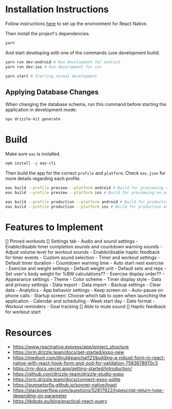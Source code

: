 # Installation Instructions

Follow instructions [here](https://reactnative.dev/docs/set-up-your-environment) to set up the environment for React Native.

Then install the project's dependencies.

```sh
yarn
```

And start developing with one of the commands (use development build)

```sh
yarn run dev:android # Run development for android
yarn run dev:ios # Run development for ios

yarn start # Starting normal development
```

## Applying Database Changes

When changing the database schema, run this command before starting the application in development mode:

```sh
npx drizzle-kit generate
```

# Build

Make sure `eas` is installed.

```sh
npm install -g eas-cli
```

Then build the app for the correct `profile` and `platform`. Check `eas.json` for more details regarding each profile.

```sh
eas build --profile preview --platform android # Build for previewing on android
eas build --profile preview --platform ios # Build for previewing on android

eas build --profile production --platform android # Build for production on android
eas build --profile production --platform ios # Build for production on ios
```

# Features to Implement

[] Pinned workouts
[] Settings tab - Audio and sound settings - Enable/disable timer completion sounds and countdown warning sounds - Adjust volume level for workout sounds - Enable/disable haptic feedback for timer events - Custom sound selection - Timer and workout settings - Default timer duration - Countdown warning time - Auto start next exercise - Exercise and weight settings - Default weight unit - Default sets and reps - Set user's body weight for %BW calculations?? - Exercise display order?? - Appearance settings - Theme - Color scheme - Timer display style - Data and privacy settings - Data export - Data import - Backup settings - Clear data - Analytics - App behavior settings - Keep screen on - Auto-pause on phone calls - Startup screen: Choose which tab to open when launching the application - Calendar and scheduling - Week start day - Date format - Workout reminders - Goal tracking
[] Able to mute sound
[] Haptic feedback for workout start

# Resources

- https://www.reactnative.express/app/project_structure
- https://orm.drizzle.team/docs/get-started/expo-new
- https://medium.com/@rutikpanchal121/building-a-robust-form-in-react-native-with-react-hook-form-and-zod-for-validation-7583678970c3
- https://rnr-docs.vercel.app/getting-started/introduction/
- https://github.com/drizzle-team/drizzle-studio-expo
- https://orm.drizzle.team/docs/connect-expo-sqlite
- https://gunnartorfis.github.io/sonner-native/toast
- https://stackoverflow.com/questions/52817922/typescript-return-type-depending-on-parameter
- https://tkdodo.eu/blog/practical-react-query
